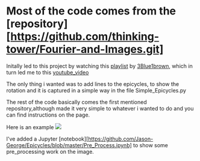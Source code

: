 # Most of the code comes from the [repository] [https://github.com/thinking-tower/Fourier-and-Images.git]

Initally led to this project by watching this [playlist](https://www.youtube.com/watch?v=p_di4Zn4wz4&list=PLZHQObOWTQDNPOjrT6KVlfJuKtYTftqH6) 
by [3Blue1brown](https://www.youtube.com/channel/UCYO_jab_esuFRV4b17AJtAw), which in turn led me to this 
[youtube_video](https://www.youtube.com/watch?v=qS4H6PEcCCA)

The only thing i wanted was to add lines to the epicycles, to show the rotation and it is captured in a simple way in the file Simple_Epicycles.py

The rest of the code basically comes the first mentioned repository,although made it very simple to whatever i wanted to do and you can find instructions on the page.

Here is an example
![](https://github.com/Jason-George/Epicycles/blob/master/Examples_GIF/Lily.gif)

I've added a Jupyter [notebook][https://github.com/Jason-George/Epicycles/blob/master/Pre_Process.ipynb] to show some pre_processing work on the image.
